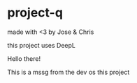 # project-q


made with <3 by Jose & Chris

this project uses DeepL

Hello there! 

This is a mssg from the dev os this project 